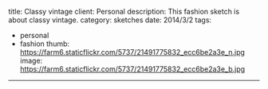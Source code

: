 title: Classy vintage
client: Personal
description: This fashion sketch is about classy vintage.
category: sketches
date: 2014/3/2
tags: 
- personal
- fashion
thumb: https://farm6.staticflickr.com/5737/21491775832_ecc6be2a3e_n.jpg
image: https://farm6.staticflickr.com/5737/21491775832_ecc6be2a3e_b.jpg
---
